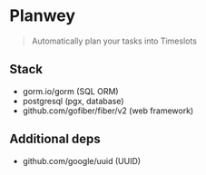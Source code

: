 # Planwey
> Automatically plan your tasks into Timeslots

## Stack
* gorm.io/gorm (SQL ORM)
* postgresql (pgx, database)
* github.com/gofiber/fiber/v2 (web framework)

## Additional deps
* github.com/google/uuid (UUID)
